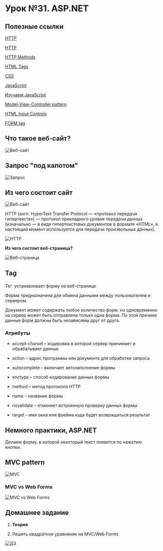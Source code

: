 # Урок №31. ASP.NET

## Полезные ссылки

[HTTP](https://ru.wikipedia.org/wiki/HTTP​)

[HTTP](https://developer.mozilla.org/ru/docs/Web/HTTP/Overview​)

[HTTP Methods](https://developer.mozilla.org/ru/docs/Web/HTTP/Methods​)

[HTML Tags](https://www.w3schools.com/tags/​)

[CSS](https://cssreference.io/​)

[JavaScript](https://www.udemy.com/javascript-essentials/​)

[Изучаем JavaScript](https://medium.com/javascript-scene/learn-javascript-b631a4af11f2​)

[Model-View-Controller pattern](https://ru.wikipedia.org/wiki/Model-View-Controller)

[HTML Input Controls](https://msdn.microsoft.com/ru-ru/library/s7csdtts(v=vs.100).aspx)

[FORM tag](https://www.w3schools.com/tags/tag_form.asp​)


## Что такое веб-сайт? 

![Веб-сайт](/Module-4/images/http-request.png)

## Запрос "под капотом"

![Запрос](/Module-4/images/http-requeest-under-the-hood.png)

## Из чего состоит сайт

![Веб-сайт](/Module-4/images/site-example.png)

HTTP (англ. HyperText Transfer Protocol — «протокол передачи гипертекста») — протокол прикладного уровня 
передачи данных (изначально — в виде гипертекстовых документов в формате «HTML», 
в настоящий момент используется для передачи произвольных данных).

![HTTP](/Module-4/images/http-protocol.png)

**Из чего состоит веб-страница?**

![Веб-страница](/Module-4/images/web-page-consists-of.png)

## Tag <form>

Тег <form> устанавливает форму на веб-странице

Форма предназначена для обмена данными между пользователем и сервером.

Документ может содержать любое количество форм, но одновременно на сервер может быть отправлена 
только одна форма. По этой причине данные форм должны быть независимы друг от друга.

### Атрибуты

* accept-charset – кодировка в которой сервер принимает и обрабатывает данные

* action – адрес программы или документа для обработки запроса

* autocomplete – включает автозаполнение формы

* enctype – способ кодирования данных формы

* method – метод протокола HTTP

* name – название формы

* novalidate – отменяет встроенную проверку данных формы

* target – имя окна или фрейма куда будет возвращаться результат

## Немного практики, ASP.NET

Делаем форму, в которой некоторый текст появится по нажатию кнопки.

## MVC pattern

![MVC](/Module-4/images/mvc-pattern.png)

### MVC vs Web Forms

![MVC vs Web Forms](/Module-4/images/asp.net.png)

## Домашнее задание

1. **Теория**

2. Решить квадратное уравнение на MVC/Web Forms

![ДЗ](/Module-4/images/square-equation.png)